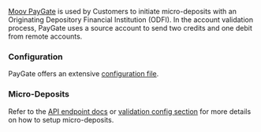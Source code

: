 [Moov PayGate](https://github.com/moov-io/paygate) is used by Customers to initiate micro-deposits with an Originating Depository Financial Institution (ODFI). In the account validation process, PayGate uses a source account to send two credits and one debit from remote accounts.

### Configuration

PayGate offers an extensive [configuration file](https://github.com/moov-io/paygate/tree/master/docs/config.md).

### Micro-Deposits

Refer to the [API endpoint docs](https://moov-io.github.io/paygate/api/#post-/micro-deposits) or [validation config section](https://github.com/moov-io/paygate/blob/master/docs/config.md#validation) for more details on how to setup micro-deposits.
